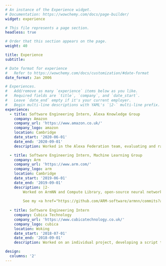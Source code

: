 ```yaml
---
# An instance of the Experience widget.
# Documentation: https://wowchemy.com/docs/page-builder/
widget: experience

# This file represents a page section.
headless: true

# Order that this section appears on the page.
weight: 40

title: Experience
subtitle:

# Date format for experience
#   Refer to https://wowchemy.com/docs/customization/#date-format
date_format: Jan 2006

# Experiences.
#   Add/remove as many `experience` items below as you like.
#   Required fields are `title`, `company`, and `date_start`.
#   Leave `date_end` empty if it's your current employer.
#   Begin multi-line descriptions with YAML's `|2-` multi-line prefix.
experience:
  - title: Software Engineering Intern, Alexa Knowledge Group
    company: Amazon
    company_url: 'https://www.amazon.co.uk/'
    company_logo: amazon
    location: Cambridge
    date_start: '2020-06-01'
    date_end: '2020-09-01'
    description: Worked in the Alexa Federation team, evaluating and ranking the quality of natural language answers returned by Alexa answer providers.

  - title: Software Engineering Intern, Machine Learning Group
    company: Arm
    company_url: 'https://www.arm.com/'
    company_logo: arm
    location: Cambridge
    date_start: '2019-06-01'
    date_end: '2019-09-01'
    description: |2-
        Worked on ArmNN and Compute Library, open-source neural network inference engines optimising performance on Arm CPUs, GPUs and NPUs.
        
        See my <a href="https://github.com/ARM-software/armnn/commits?author=matjac02" target="_blank">ArmNN contributions</a>.
        
  - title: Software Engineering Intern
    company: Cubica Technology
    company_url: 'https://www.cubicatechnology.co.uk/'
    company_logo: cubica
    location: Woking
    date_start: '2018-07-01'
    date_end: '2018-09-01'
    description: Worked on an individual project, developing a script to identify and track reoccurring identities across videos using facial detection and recognition models.

design:
  columns: '2'
---
```


